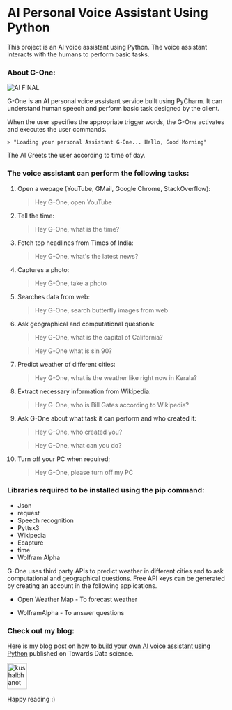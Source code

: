 # AI Personal Voice Assistant Using Python

This project is an AI voice assistant using Python. The voice assistant interacts with the humans to perform basic tasks.


### About G-One:

![AI FINAL](https://user-images.githubusercontent.com/51138087/93668051-f7c4af00-fa3e-11ea-9b17-5913e954795f.png)

G-One is an AI personal voice assistant service built using PyCharm. It can understand human speech and perform basic task designed by the client.

When the user specifies the appropriate trigger words, the G-One activates and executes the user commands.

	> "Loading your personal Assistant G-One... Hello, Good Morning"
The AI Greets the user according to time of day.


### The voice assistant can perform the following tasks:

1. Open a wepage (YouTube, GMail, Google Chrome, StackOverflow):
	> Hey G-One, open YouTube
		
2. Tell the time:
	> Hey G-One, what is the time?
		
3. Fetch top headlines from Times of India:
	> Hey G-One, what's the latest news?
		
4. Captures a photo:
	> Hey G-One, take a photo
		
5. Searches data from web:
	> Hey G-One, search butterfly images from web
		
6. Ask geographical and computational questions:
	> Hey G-One, what is the capital of California?
	
	> Hey G-One what is sin 90?
		
7. Predict weather of different cities:
	> Hey G-One, what is the weather like right now in Kerala?
		
8. Extract necessary information from Wikipedia:
	> Hey G-One, who is Bill Gates according to Wikipedia?
	
9. Ask G-One about what task it can perform and who created it:
	> Hey G-One, who created you?
	
	> Hey G-One, what can you do?
		
10. Turn off your PC when required;
   	> Hey G-One, please turn off my PC


### Libraries required to be installed using the pip command:
* Json
* request
* Speech recognition
* Pyttsx3
* Wikipedia
* Ecapture
* time
* Wolfram Alpha

G-One uses third party APIs to predict weather in different cities and to ask computational and geographical questions. 
Free API keys can be generated by creating an account in the following applications.  
	
* Open Weather Map - To forecast weather
	
* WolframAlpha - To answer questions


### Check out my blog:	

Here is my blog post on <a href="https://towardsdatascience.com/how-to-build-your-own-ai-personal-assistant-using-python-f57247b4494b">
	how to build your own AI voice assistant using Python</a> published on Towards Data science.

<a href="https://medium.com/@mmirthula02" target="_blank"><img align="center" src="https://cdn.jsdelivr.net/npm/simple-icons@3.0.1/icons/medium.svg" alt="kushalbhanot" height="60" width="45"/></a> &nbsp;&nbsp;


Happy reading :)
